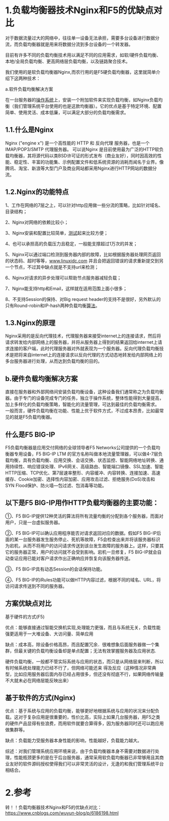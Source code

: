 # 1.负载均衡器技术Nginx和F5的优缺点对比

对于数据流量过大的网络中，往往单一设备无法承担，需要多台设备进行数据分流，而负载均衡器就是用来将数据分流到多台设备的一个转发器。

目前有许多不同的负载均衡技术用以满足不同的应用需求，如软/硬件负载均衡、本地/全局负载均衡、更高网络层负载均衡，以及链路聚合技术。

我们使用的是软负载均衡器Nginx,而农行用的是F5硬负载均衡器，这里就简单介绍下这两种技术：

a.软件负载均衡解决方案

在一台服务器的[操作系统](http://lib.csdn.net/base/operatingsystem)上，安装一个附加软件来实现负载均衡，如Nginx负载均衡（我们管理系统平台使用的也是这款均衡器）。它的优点是基于特定环境、配置简单、使用灵活、成本低廉，可以满足大部分的负载均衡需求。

## 1.1.什么是Nginx

Nginx \("engine x"\) 是一个高性能的 HTTP 和 反向代理 服务器，也是一个 IMAP/POP3/SMTP 代理服务器。 可以说Nginx 是目前使用最为广泛的HTTP软负载均衡器，其将源代码以类BSD许可证的形式发布（商业友好），同时因高效的性能、稳定性、丰富的功能集、示例配置文件和低系统资源的消耗而闻名于业界。像腾讯、淘宝、新浪等大型门户及商业网站都采用Nginx进行HTTP网站的数据分流。

## 1.2.Nginx的功能特点

1、工作在网络的7层之上，可以针对http应用做一些分流的策略，比如针对域名、目录结构；

2、Nginx对网络的依赖比较小；

3、Nginx安装和配置比较简单，[测试](http://lib.csdn.net/base/softwaretest)起来比较方便；

4、也可以承担高的负载压力且稳定，一般能支撑超过1万次的并发；

5、Nginx可以通过端口检测到服务器内部的故障，比如根据服务器处理网页返回的状态码、超时等等，www.linuxidc.com 并且会把返回错误的请求重新提交到另一个节点，不过其中缺点就是不支持url来检测；

6、Nginx对请求的异步处理可以帮助节点服务器减轻负载；

7、Nginx能支持http和Email，这样就在适用范围上面小很多；

8、不支持Session的保持、对Big request header的支持不是很好，另外默认的只有Round-robin和IP-hash两种负载均衡[算法](http://lib.csdn.net/base/datastructure)。

## 1.3.Nginx的原理

Nginx采用的是反向代理技术，代理服务器来接受internet上的连接请求，然后将请求转发给内部网络上的服务器，并将从服务器上得到的结果返回给internet上请求连接的客户端，此时代理服务器对外就表现为一个服务器。反向代理负载均衡技术是把将来自internet上的连接请求以反向代理的方式动态地转发给内部网络上的多台服务器进行处理，从而达到负载均衡的目的。

## b.硬件负载均衡解决方案

直接在服务器和外部网络间安装负载均衡设备，这种设备我们通常称之为负载均衡器。由于专门的设备完成专门的任务，独立于操作系统，整体性能得到大量提高，加上多样化的负载均衡策略，智能化的流量管理，可达到最佳的负载均衡需求。 一般而言，硬件负载均衡在功能、性能上优于软件方式，不过成本昂贵，比如最常见的就是F5负载均衡器。

## 什么是F5 BIG-IP

F5负载均衡器是应用交付网络的全球领导者F5 Networks公司提供的一个负载均衡器专用设备，F5 BIG-IP LTM 的官方名称叫做本地流量管理器，可以做4-7层负载均衡，具有负载均衡、应用交换、会话交换、状态监控、智能网络地址转换、通用持续性、响应错误处理、IPv6网关、高级路由、智能端口镜像、SSL加速、智能HTTP压缩、TCP优化、第7层速率整形、内容缓冲、内容转换、连接加速、高速缓存、Cookie加密、选择性内容加密、应用攻击过滤、拒绝服务\(DoS\)攻击和SYN Flood保护、防火墙—包过滤、包消毒等功能。

## 以下是F5 BIG-IP用作HTTP负载均衡器的主要功能：

①、F5 BIG-IP提供12种灵活的算法将所有流量均衡的分配到各个服务器，而面对用户，只是一台虚拟服务器。

②、F5 BIG-IP可以确认应用程序能否对请求返回对应的数据。假如F5 BIG-IP后面的某一台服务器发生服务停止、死机等故障，F5会检查出来并将该服务器标识为宕机，从而不将用户的访问请求传送到该台发生故障的服务器上。这样，只要其它的服务器正常，用户的访问就不会受到影响。宕机一旦修复，F5 BIG-IP就会自动查证应用已能对客户请求作出正确响应并恢复向该服务器传送。

③、F5 BIG-IP具有动态Session的会话保持功能。

④、F5 BIG-IP的iRules功能可以做HTTP内容过滤，根据不同的域名、URL，将访问请求传送到不同的服务器。

## 方案优缺点对比

基于硬件的方式\(F5\)

优点：能够直接通过智能交换机实现,处理能力更强，而且与系统无关，负载性能强更适用于一大堆设备、大访问量、简单应用

缺点：成本高，除设备价格高昂，而且配置冗余．很难想象后面服务器做一个集群，但最关键的负载均衡设备却是单点配置；无法有效掌握服务器及应用状态.

硬件负载均衡，一般都不管实际系统与应用的状态，而只是从网络层来判断，所以有时候系统处理能力已经不行了，但网络可能还来 得及反应（这种情况非常典型，比如应用服务器后面内存已经占用很多，但还没有彻底不行，如果网络传输量不大就未必在网络层能反映出来）

## 基于软件的方式\(Nginx\)

优点：基于系统与应用的负载均衡，能够更好地根据系统与应用的状况来分配负载。这对于复杂应用是很重要的，性价比高，实际上如果几台服务器，用F5之类的硬件产品显得有些浪费，而用软件就要合算得多，因为服务器同时还可以跑应用做集群等。

缺点：负载能力受服务器本身性能的影响，性能越好，负载能力越大。

综述：对我们管理系统应用环境来说，由于负载均衡器本身不需要对数据进行处理，性能瓶颈更多的是在于后台服务器，通常采用软负载均衡器已非常够用且其商业友好的软件源码授权使得我们可以非常灵活的设计，无逢的和我们管理系统平台相结合。

# 2.参考
转！！负载均衡器技术Nginx和F5的优缺点对比：https://www.cnblogs.com/wuyun-blog/p/6186198.html


